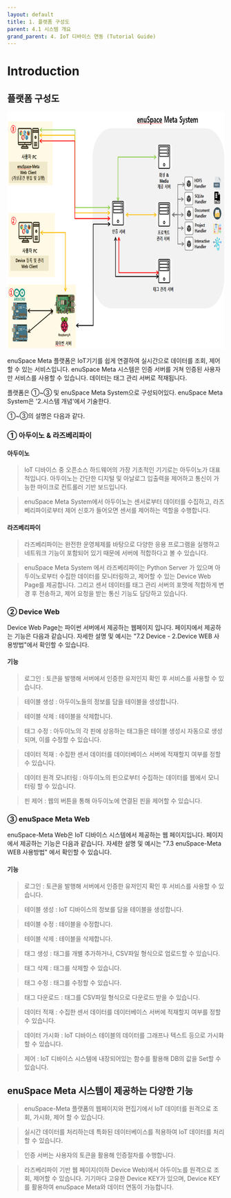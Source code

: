 ```yaml
---
layout: default
title: 1. 플랫폼 구성도
parent: 4.1 시스템 개요
grand_parent: 4. IoT 디바이스 연동 (Tutorial Guide)
---
```


# Introduction

## 플랫폼 구성도

<img src="./assets/System_architecture.png" width="700" height="550">

enuSpace Meta 플랫폼은 IoT기기를 쉽게 연결하여 실시간으로 데이터를 조회, 제어 할 수 있는 서비스입니다. enuSpace Meta 시스템은 인증 서버를 거쳐 인증된 사용자만 서비스를 사용할 수 있습니다. 데이터는 태그 관리 서버로 적재됩니다.


플랫폼은 ①~③ 및 enuSpace Meta System으로 구성되어있다. enuSpace Meta System은 '2.시스템 개념'에서 기술한다.

①~③의 설명은 다음과 같다.
### ① 아두이노 & 라즈베리파이

#### 아두이노
> IoT 디바이스 중 오픈소스 하드웨어의 가장 기초적인 기기로는 아두이노가 대표적입니다. 아두이노는 간단한 디지털 및 아날로그 입출력을 제어하고 통신이 가능한 마이크로 컨트롤러 기반 보드입니다. 

> enuSpace Meta System에서 아두이노는 센서로부터 데이터를 수집하고, 라즈베리파이로부터 제어 신호가 들어오면 센서를 제어하는 역할을 수행합니다. 

#### 라즈베리파이

> 라즈베리파이는 완전한 운영체제를 바탕으로 다양한 응용 프로그램을 실행하고 네트워크 기능이 포함되어 있기 때문에  서버에 적합하다고 볼 수 있습니다.

> enuSpace Meta System 에서 라즈베리파이는 Python Server 가 있으며 아두이노로부터 수집한 데이터를 모니터링하고, 제어할 수 있는 Device Web Page를 제공합니다. 그리고 센서 데이터를 태그 관리 서버의 포맷에 적합하게 변경 후 전송하고, 제어 요청을 받는 통신 기능도 담당하고 있습니다. 


### ② Device Web

Device Web Page는 파이썬 서버에서 제공하는 웹페이지 입니다. 페이지에서 제공하는 기능은 다음과 같습니다. 자세한 설명 및 예시는 "7.2 Device - 2.Device WEB 사용방법"에서 확인할 수 있습니다.

#### 기능
> 로그인 : 토큰을 발행해 서버에서 인증한 유저인지 확인 후 서비스를 사용할 수 있습니다.

> 테이블 생성 : 아두이노들의 정보를 담을 테이블을 생성합니다.

> 테이블 삭제 : 테이블을 삭제합니다.

> 태그 수정 : 아두이노의 각 핀에 상응하는 태그들은 테이블 생성시 자동으로 생성되며, 이를 수정할 수 있습니다. 

> 데이터 적재 : 수집한 센서 데이터를 데이터베이스 서버에 적재할지 여부를 정할 수 있습니다.

> 데이터 원격 모니터링 : 아두이노의 핀으로부터 수집하는 데이터를 웹에서 모니터링 할 수 있습니다.

> 핀 제어 : 웹의 버튼을 통해 아두이노에 연결된 핀을 제어할 수 있습니다.

### ③ enuSpace Meta Web

enuSpace-Meta Web은 IoT 디바이스 시스템에서 제공하는 웹 페이지입니다.  페이지에서 제공하는 기능은 다음과 같습니다. 자세한 설명 및 예시는 "7.3 enuSpace-Meta WEB 사용방법" 에서 확인할 수 있습니다.

####  기능
> 로그인 : 토큰을 발행해 서버에서 인증한 유저인지 확인 후 서비스를 사용할 수 있습니다.

> 테이블 생성 : IoT 디바이스의 정보를 담을 테이블을 생성합니다.

> 테이블 수정 : 테이블을 수정합니다.

> 테이블 삭제 : 테이블을 삭제합니다.

> 태그 생성 : 태그를 개별 추가하거나, CSV파일 형식으로 업로드할 수 있습니다.

> 태그 삭제 : 태그를 삭제할 수 있습니다.

> 태그 수정 : 태그를 수정할 수 있습니다.

> 태그 다운로드 : 태그를 CSV파일 형식으로 다운로드 받을 수 있습니다.

> 데이터 적재 : 수집한 센서 데이터를 데이터베이스 서버에 적재할지 여부를 정할 수 있습니다.

> 데이터 가시화 : IoT 디바이스 테이블의 데이터를 그래프나 텍스트 등으로 가시화할 수 있습니다.

> 제어 : IoT 디바이스 시스템에 내장되어있는 함수를 활용해 DB의 값을 Set할 수 있습니다.

## enuSpace Meta 시스템이 제공하는 다양한 기능

> enuSpace-Meta 플랫폼의 웹페이지와 편집기에서 IoT 데이터를 원격으로 조회, 가시화, 제어 할 수 있습니다.

> 실시간 데이터를 처리하는데 특화된 데이터베이스를 적용하여 IoT 데이터를 처리할 수 있습니다.

> 인증 서버는 사용자의 토큰을 활용해 인증절차를 수행합니다.

> 라즈베리파이 기반 웹 페이지(이하 Device Web)에서 아두이노를 원격으로 조회, 제어할 수 있습니다. 기기마다 고유한 Device KEY가 있으며, Device KEY를 활용하여 enuSpace Meta와 데이터 연동이 가능합니다.

